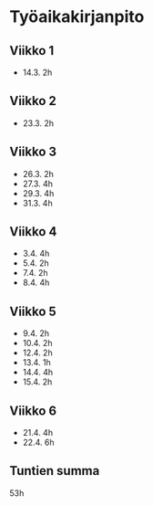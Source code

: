 # Työaikakirjanpito

## Viikko 1

- 14.3. 2h

## Viikko 2

- 23.3. 2h

## Viikko 3

- 26.3. 2h
- 27.3. 4h
- 29.3. 4h
- 31.3. 4h

## Viikko 4

- 3.4. 4h
- 5.4. 2h
- 7.4. 2h
- 8.4. 4h

## Viikko 5

- 9.4. 2h
- 10.4. 2h
- 12.4. 2h
- 13.4. 1h
- 14.4. 4h
- 15.4. 2h

## Viikko 6

- 21.4. 4h
- 22.4. 6h

## Tuntien summa

53h
